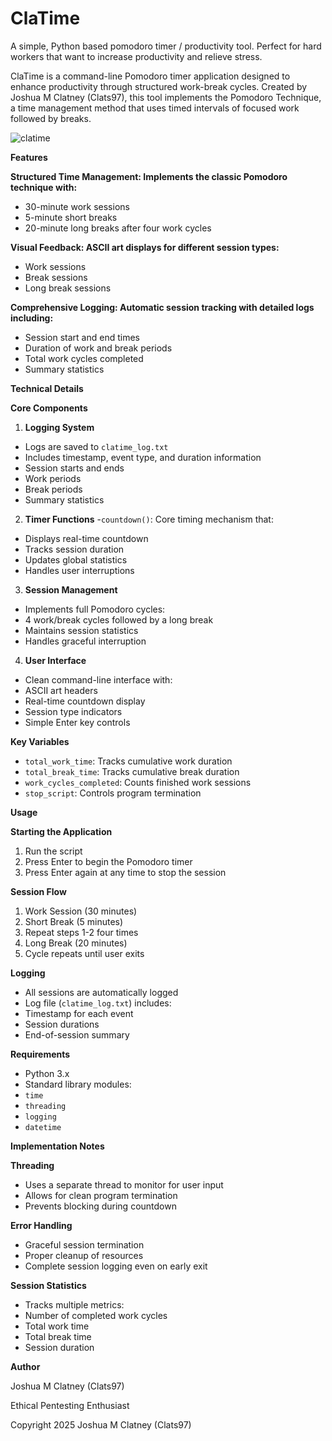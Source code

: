 # ClaTime
A simple, Python based pomodoro timer / productivity tool. Perfect for hard workers that want to increase productivity and relieve stress.

ClaTime is a command-line Pomodoro timer application designed to enhance productivity through structured work-break cycles. Created by Joshua M Clatney (Clats97), this tool implements the Pomodoro Technique, a time management method that uses timed intervals of focused work followed by breaks.

![clatime](https://github.com/user-attachments/assets/00e277ce-21be-432a-b942-d0e722f91001)

**Features**

**Structured Time Management: Implements the classic Pomodoro technique with:**

- 30-minute work sessions
- 5-minute short breaks
- 20-minute long breaks after four work cycles

**Visual Feedback: ASCII art displays for different session types:**

- Work sessions
- Break sessions
- Long break sessions

**Comprehensive Logging: Automatic session tracking with detailed logs including:**

- Session start and end times
- Duration of work and break periods
- Total work cycles completed
- Summary statistics

**Technical Details**

**Core Components**

1. **Logging System**
- Logs are saved to `clatime_log.txt`
- Includes timestamp, event type, and duration information
- Session starts and ends
- Work periods
- Break periods
- Summary statistics

2. **Timer Functions**
-`countdown()`: Core timing mechanism that:
- Displays real-time countdown
- Tracks session duration
- Updates global statistics
- Handles user interruptions


 3. **Session Management**
- Implements full Pomodoro cycles:
- 4 work/break cycles followed by a long break
- Maintains session statistics
- Handles graceful interruption

4. **User Interface**
- Clean command-line interface with:
- ASCII art headers
- Real-time countdown display
- Session type indicators
- Simple Enter key controls

**Key Variables**
- `total_work_time`: Tracks cumulative work duration
- `total_break_time`: Tracks cumulative break duration
- `work_cycles_completed`: Counts finished work sessions
- `stop_script`: Controls program termination

**Usage**

**Starting the Application**

1. Run the script
2. Press Enter to begin the Pomodoro timer
3. Press Enter again at any time to stop the session

**Session Flow**

1. Work Session (30 minutes)
2. Short Break (5 minutes)
3. Repeat steps 1-2 four times
4. Long Break (20 minutes)
5. Cycle repeats until user exits

**Logging**

- All sessions are automatically logged
- Log file (`clatime_log.txt`) includes:
- Timestamp for each event
- Session durations
- End-of-session summary

**Requirements**

- Python 3.x
- Standard library modules:
- `time`
- `threading`
- `logging`
- `datetime`

**Implementation Notes**

**Threading**

- Uses a separate thread to monitor for user input
- Allows for clean program termination
- Prevents blocking during countdown

**Error Handling**

- Graceful session termination
- Proper cleanup of resources
- Complete session logging even on early exit

**Session Statistics**

- Tracks multiple metrics:
- Number of completed work cycles
- Total work time
- Total break time
- Session duration

**Author**

Joshua M Clatney (Clats97)

Ethical Pentesting Enthusiast

Copyright 2025 Joshua M Clatney (Clats97)
